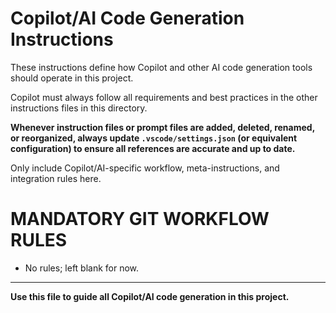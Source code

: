 

# Copilot/AI Code Generation Instructions

These instructions define how Copilot and other AI code generation tools should operate in this project.


Copilot must always follow all requirements and best practices in the other instructions files in this directory.

**Whenever instruction files or prompt files are added, deleted, renamed, or reorganized, always update `.vscode/settings.json` (or equivalent configuration) to ensure all references are accurate and up to date.**

Only include Copilot/AI-specific workflow, meta-instructions, and integration rules here.


# MANDATORY GIT WORKFLOW RULES
- No rules; left blank for now.


---

**Use this file to guide all Copilot/AI code generation in this project.**

